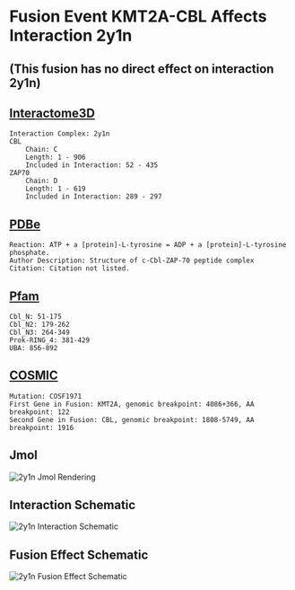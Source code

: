 
# Fusion Event KMT2A-CBL Affects Interaction 2y1n
## (This fusion has no direct effect on interaction 2y1n)
## [Interactome3D](http://interactome3d.irbbarcelona.org/interaction.php?ids=P22681;P43403&dataset=human&rs=True&connect=1)
	Interaction Complex: 2y1n
	CBL
		Chain: C
		Length: 1 - 906
		Included in Interaction: 52 - 435
	ZAP70
		Chain: D
		Length: 1 - 619
		Included in Interaction: 289 - 297
## [PDBe](http://www.ebi.ac.uk/pdbe/entry/pdb/2y1n)
	Reaction: ATP + a [protein]-L-tyrosine = ADP + a [protein]-L-tyrosine phosphate.
	Author Description: Structure of c-Cbl-ZAP-70 peptide complex
	Citation: Citation not listed.
## [Pfam](http://pfam.xfam.org/protein/P22681)
	Cbl_N: 51-175
	Cbl_N2: 179-262
	Cbl_N3: 264-349
	Prok-RING_4: 381-429
	UBA: 856-892
## [COSMIC](http://cancer.sanger.ac.uk/cosmic/fusion/overview?fid=5003&gid=6400)
	Mutation: COSF1971
	First Gene in Fusion: KMT2A, genomic breakpoint: 4086+366, AA breakpoint: 122
	Second Gene in Fusion: CBL, genomic breakpoint: 1808-5749, AA breakpoint: 1916
## Jmol
![2y1n Jmol Rendering](/Users/joshuaburkhart/Research/ReactomePPI/src/../data/output/reports/2y1n/src/png/2y1n.png)
## Interaction Schematic
![2y1n Interaction Schematic](/Users/joshuaburkhart/Research/ReactomePPI/src/../data/output/reports/2y1n/src/png/2y1n_scheme.png)
## Fusion Effect Schematic
![2y1n Fusion Effect Schematic](/Users/joshuaburkhart/Research/ReactomePPI/src/../data/output/reports/2y1n/src/png/2y1n_fusion_scheme.png)